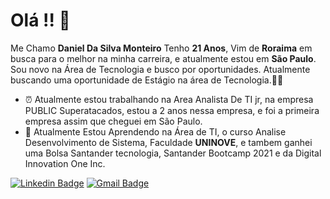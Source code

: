# Olá !! 🙂

Me Chamo **Daniel Da Silva Monteiro** Tenho **21 Anos**, Vim de **Roraima** em busca para o melhor na minha carreira, e atualmente estou em **São Paulo**. Sou novo na Área de Tecnologia e busco por oportunidades. Atualmente buscando uma oportunidade de Estágio na área de Tecnologia.🎯🔎

- ⏰ Atualmente estou trabalhando na Area Analista De TI jr, na empresa PUBLIC Superatacados, estou a 2 anos nessa empresa, e foi a primeira empresa assim que cheguei em São Paulo.
- 🔎 Atualmente Estou Aprendendo na  Área de TI, o curso Analise Desenvolvimento de Sistema, Faculdade **UNINOVE**, e tambem ganhei uma Bolsa Santander tecnologia, Santander Bootcamp 2021 e da Digital Innovation One Inc.

 [![Linkedin Badge](https://img.shields.io/badge/-Daniel%20Monteiro-6633cc?style=flat-square&logo=Linkedin&logoColor=white&link=https://www.linkedin.com/in/daniel-monteiro-910182207//)](https://www.linkedin.com/in/daniel-monteiro-910182207/) 
[![Gmail Badge](https://img.shields.io/badge/-danielmontcosta55@Gmail.com-6633cc?style=flat-square&logo=Gmail&logoColor=white&link=mailto:danielmontcosta55@gmail.com)](mailto:danielmontcosta55@gmail.com)
